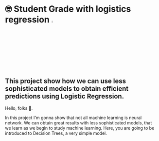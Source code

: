 # :nerd_face: Student Grade with logistics regression <a><img src=https://e7.pngegg.com/pngimages/604/884/png-clipart-notebook-emoji-notebook-emoji-paper-grammar-checker-emoji-logo-sign.png width=4%></a>

## This project show how we can use less sophisticated models to obtain efficient predictions using Logistic Regression.

Hello, folks 👋.

In this project I'm gonna show that not all machine learning is neural network. We can obtain great results with less sophisticated models, that we learn as we begin to study machine learning. Here, you are going to be introduced to Decision Trees, a very simple model.
